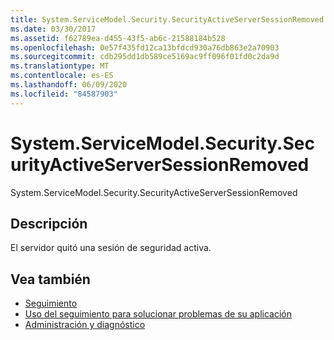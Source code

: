 ```yaml
---
title: System.ServiceModel.Security.SecurityActiveServerSessionRemoved
ms.date: 03/30/2017
ms.assetid: f62789ea-d455-43f5-ab6c-21588184b528
ms.openlocfilehash: 0e57f435fd12ca13bfdcd930a76db863e2a70903
ms.sourcegitcommit: cdb295dd1db589ce5169ac9ff096f01fd0c2da9d
ms.translationtype: MT
ms.contentlocale: es-ES
ms.lasthandoff: 06/09/2020
ms.locfileid: "84587903"
---
```

# <a name="systemservicemodelsecuritysecurityactiveserversessionremoved"></a>System.ServiceModel.Security.SecurityActiveServerSessionRemoved
System.ServiceModel.Security.SecurityActiveServerSessionRemoved  
  
## <a name="description"></a>Descripción  
 El servidor quitó una sesión de seguridad activa.  
  
## <a name="see-also"></a>Vea también

- [Seguimiento](index.md)
- [Uso del seguimiento para solucionar problemas de su aplicación](using-tracing-to-troubleshoot-your-application.md)
- [Administración y diagnóstico](../index.md)
